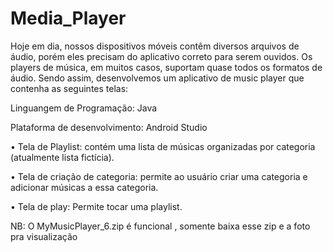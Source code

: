 # Media_Player

Hoje em dia, nossos dispositivos móveis contêm diversos arquivos de áudio, porém eles precisam do aplicativo correto para serem ouvidos.
Os players de música, em muitos casos, suportam quase todos os formatos de áudio. Sendo assim, desenvolvemos um aplicativo de music player
que contenha as seguintes telas:

Linguangem de Programação: Java


Plataforma de desenvolvimento: Android Studio

 •	Tela de Playlist: contém uma lista de músicas organizadas por categoria (atualmente lista fictícia).
 
 
 •	 Tela de criação de categoria: permite ao usuário criar uma categoria e adicionar músicas a essa categoria.
 
 
 •	Tela de play: Permite tocar uma playlist.
 
 
 NB: O MyMusicPlayer_6.zip é  funcional , somente baixa esse zip e a foto pra visualização 


